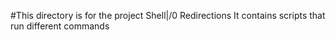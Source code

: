 #This directory is for the project Shell|/0 Redirections
It contains scripts that run different commands
